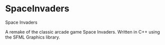 # SpaceInvaders

Space Invaders


A remake of the classic arcade game Space Invaders. Written in C++ using the SFML Graphics library.
